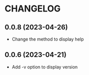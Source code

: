 # CHANGELOG

## 0.0.8 (2023-04-26)
* Change the method to display help

## 0.0.6 (2023-04-21)
* Add -v option to display version
